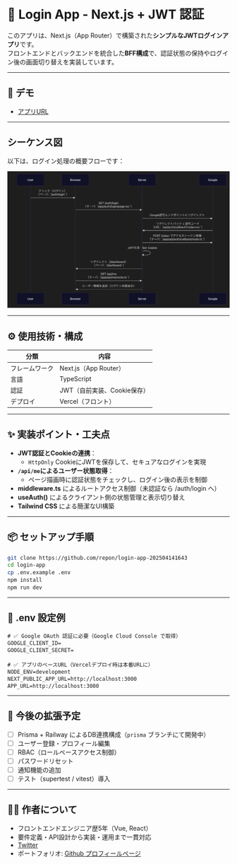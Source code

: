 # 🔐 Login App - Next.js + JWT 認証

このアプリは、Next.js（App Router）で構築された**シンプルなJWTログインアプリ**です。  
フロントエンドとバックエンドを統合した**BFF構成**で、認証状態の保持やログイン後の画面切り替えを実装しています。

---

## 🚀 デモ

- [アプリURL](https://login-app-murex-kappa.vercel.app/)

---

## シーケンス図

以下は、ログイン処理の概要フローです：

![ログインシーケンス図](dev-docs/sequence-login.png)

---

## ⚙️ 使用技術・構成

| 分類           | 内容                        |
| -------------- | --------------------------- |
| フレームワーク | Next.js（App Router）       |
| 言語           | TypeScript                  |
| 認証           | JWT（自前実装、Cookie保存） |
| デプロイ       | Vercel（フロント）          |

---

## ✨ 実装ポイント・工夫点

- **JWT認証とCookieの連携**：
  - `HttpOnly` CookieにJWTを保存して、セキュアなログインを実現
- **`/api/me`によるユーザー状態取得**：
  - ページ描画時に認証状態をチェックし、ログイン後の表示を制御
- **middleware.ts** によるルートアクセス制御（未認証なら /auth/login へ）
- **useAuth()** によるクライアント側の状態管理と表示切り替え
- **Tailwind CSS** による簡潔なUI構築

---

## 📦 セットアップ手順

```bash
git clone https://github.com/repon/login-app-202504141643
cd login-app
cp .env.example .env
npm install
npm run dev
```

---

## 📁 .env 設定例

```env
# ✅ Google OAuth 認証に必要（Google Cloud Console で取得）
GOOGLE_CLIENT_ID=
GOOGLE_CLIENT_SECRET=

# ✅ アプリのベースURL（Vercelデプロイ時は本番URLに）
NODE_ENV=development
NEXT_PUBLIC_APP_URL=http://localhost:3000
APP_URL=http://localhost:3000
```

---

## 🧪 今後の拡張予定

- [ ] Prisma + Railway によるDB連携構成（`prisma` ブランチにて開発中）
- [ ] ユーザー登録・プロフィール編集
- [ ] RBAC（ロールベースアクセス制御）
- [ ] パスワードリセット
- [ ] 通知機能の追加
- [ ] テスト（supertest / vitest）導入

---

## 🧑‍💻 作者について

- フロントエンドエンジニア歴5年（Vue, React）
- 要件定義・API設計から実装・運用まで一貫対応
- [Twitter](https://x.com/ha20250121)
- ポートフォリオ: [Github プロフィールページ](https://github.com/repon)
